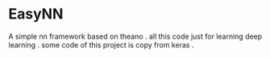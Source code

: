 # EasyNN
A simple nn framework based on theano .
all this code just for learning deep learning .
some code of this project is copy from keras .
